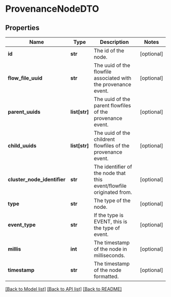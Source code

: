 # ProvenanceNodeDTO

## Properties
Name | Type | Description | Notes
------------ | ------------- | ------------- | -------------
**id** | **str** | The id of the node. | [optional] 
**flow_file_uuid** | **str** | The uuid of the flowfile associated with the provenance event. | [optional] 
**parent_uuids** | **list[str]** | The uuid of the parent flowfiles of the provenance event. | [optional] 
**child_uuids** | **list[str]** | The uuid of the childrent flowfiles of the provenance event. | [optional] 
**cluster_node_identifier** | **str** | The identifier of the node that this event/flowfile originated from. | [optional] 
**type** | **str** | The type of the node. | [optional] 
**event_type** | **str** | If the type is EVENT, this is the type of event. | [optional] 
**millis** | **int** | The timestamp of the node in milliseconds. | [optional] 
**timestamp** | **str** | The timestamp of the node formatted. | [optional] 

[[Back to Model list]](../README.md#documentation-for-models) [[Back to API list]](../README.md#documentation-for-api-endpoints) [[Back to README]](../README.md)



